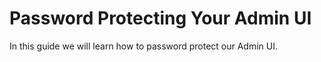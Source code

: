 <!--[meta]
section: guides
title: Password Protecting Your Admin UI
draft: true
[meta]-->

# Password Protecting Your Admin UI

In this guide we will learn how to password protect our Admin UI.
